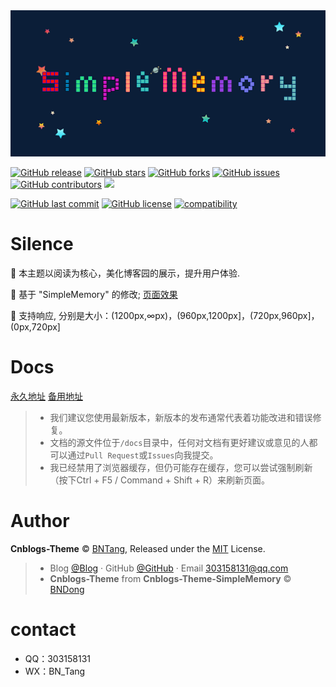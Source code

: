 <div align="center">

<img src="./src/images/simple1.png" />

<br>

</div>

[![GitHub release](https://img.shields.io/github/v/release/BNTang/Cnblogs-Theme.svg)](https://github.com/BNTang/Cnblogs-Theme/releases)
[![GitHub stars](https://img.shields.io/github/stars/BNTang/Cnblogs-Theme.svg)](https://github.com/BNTang/Cnblogs-Theme/stargazers)
[![GitHub forks](https://img.shields.io/github/forks/BNTang/Cnblogs-Theme.svg)](https://github.com/BNTang/Cnblogs-Theme/network)
[![GitHub issues](https://img.shields.io/github/issues/BNTang/Cnblogs-Theme.svg)](https://github.com/BNTang/Cnblogs-Theme/issues)
[![GitHub contributors](https://img.shields.io/github/contributors/BNTang/Cnblogs-Theme.svg)](https://github.com/BNTang/Cnblogs-Theme/graphs/contributors)
[![](https://data.jsdelivr.com/v1/package/gh/BNTang/Cnblogs-Theme/badge?style=rounded)](https://www.jsdelivr.com/package/gh/BNTang/Cnblogs-Theme)

[![GitHub last commit](https://img.shields.io/github/last-commit/BNTang/Cnblogs-Theme.svg)](https://github.com/BNTang/Cnblogs-Theme/commits/master)
[![GitHub license](https://img.shields.io/github/license/esofar/cnblogs-theme-silence.svg)](https://github.com/BNTang/Cnblogs-Theme/blob/v2/LICENSE)
[![compatibility](https://camo.githubusercontent.com/31ac3f0ce805dc34a29b615131caa26cbf4dc127/68747470733a2f2f696d672e736869656c64732e696f2f62616467652f62726f777365722d2532306368726f6d6525323025374325323066697265666f782532302537432532306f706572612532302537432532307361666172692532302537432532306965253230253345253344253230392d6c69676874677265792e737667)](https://github.com/BNTang/Cnblogs-Theme)

# Silence

📖 本主题以阅读为核心，美化博客园的展示，提升用户体验. 

🍰 基于 "SimpleMemory" 的修改; [页面效果](https://www.cnblogs.com/BNTang)

🧀 支持响应, 分别是大小：(1200px,∞px)，(960px,1200px]，(720px,960px]，(0px,720px]

# Docs

[永久地址](https://BNTang.github.io/Cnblogs-Theme/v2/#/) [备用地址](https://docs.wangyangyang.vip/docs/v2/#/)

> - 我们建议您使用最新版本，新版本的发布通常代表着功能改进和错误修复。
> - 文档的源文件位于`/docs`目录中，任何对文档有更好建议或意见的人都可以通过`Pull Request`或`Issues`向我提交。
> - 我已经禁用了浏览器缓存，但仍可能存在缓存，您可以尝试强制刷新（按下Ctrl + F5 / Command + Shift + R）来刷新页面。

# Author

**Cnblogs-Theme** © [BNTang](https://github.com/BNTang/Cnblogs-Theme-SimpleMemory), Released under the [MIT](./LICENSE) License.<br>

> - Blog [@Blog](https://www.cnblogs.com/BNTang) · GitHub [@GitHub](https://github.com/BNTang/Cnblogs-Theme-SimpleMemory) · Email 303158131@qq.com
> - **Cnblogs-Theme** from **Cnblogs-Theme-SimpleMemory** © [BNDong](https://github.com/BNDong)

# contact

- QQ：303158131
- WX：BN_Tang
